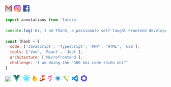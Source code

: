 <div>
  <a href="mailto:ngncthanh10@gmail.com"><img height="20" width="20" src="https://raw.githubusercontent.com/cothvbdnnn/cothvbdnnn/main/icons/gmail.png"></a>&nbsp;
  <a href="#" onclick='window.open("https://www.instagram.com/kuu.jpg");return false;'><img height="20" src="https://raw.githubusercontent.com/cothvbdnnn/cothvbdnnn/main/icons/instagram.png"></a>&nbsp;
  <a href="fb/withkuu.com" target="_blank"><img height="20" src="https://raw.githubusercontent.com/cothvbdnnn/cothvbdnnn/main/icons/facebook.png"></a>&nbsp;
</div>

```javascript
import annotations from 'future'

console.log('Hi, I am Thành, a passionate self-taught Frontend developer')

const Thanh = {
  code: ['Javascript', 'Typescript', 'PHP', 'HTML', 'CSS'],
  tools: ['Vue', 'React', 'Jest'],
  architecture: ['Microfrontend'],
  challenge: 'I am doing the "300 bài code thiếu nhi"'
}
```
<p>
  <img src="https://media.giphy.com/media/VgCDAzcKvsR6OM0uWg/giphy.gif" width="50">&nbsp;
  <img height="20" src="https://raw.githubusercontent.com/cothvbdnnn/cothvbdnnn/main/icons/vue.png">&nbsp;
  <img height="20" src="https://raw.githubusercontent.com/cothvbdnnn/cothvbdnnn/main/icons/react.png">&nbsp;
  <img height="20" src="https://raw.githubusercontent.com/cothvbdnnn/cothvbdnnn/main/icons/firebase.png">&nbsp;
  <img height="20" src="https://raw.githubusercontent.com/cothvbdnnn/cothvbdnnn/main/icons/jest.png">&nbsp;
  <img height="20" src="https://raw.githubusercontent.com/cothvbdnnn/cothvbdnnn/main/icons/singlespa.png">&nbsp;
  <img height="20" src="https://raw.githubusercontent.com/cothvbdnnn/cothvbdnnn/main/icons/webpack.png">&nbsp;
  <img height="20" src="https://raw.githubusercontent.com/cothvbdnnn/cothvbdnnn/main/icons/emmet.png">&nbsp;
  <img height="20" src="https://raw.githubusercontent.com/cothvbdnnn/cothvbdnnn/main/icons/visual.png">&nbsp;
  <img height="20" src="https://raw.githubusercontent.com/cothvbdnnn/cothvbdnnn/main/icons/eslint.png">&nbsp;
</p>

